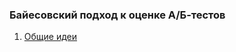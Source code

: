 ### Байесовский подход к оценке А/Б-тестов

1. [Общие идеи](https://nbviewer.org/github/noooway/Bayesian_ab_testing/blob/main/1-%D0%9E%D0%B1%D1%89%D0%B8%D0%B5%20%D0%B8%D0%B4%D0%B5%D0%B8.ipynb)
